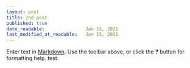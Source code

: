 ```yaml
---
layout: post
title: 2nd post
published: true
date_readable:               Jan 15, 2021
last_modified_at_readable:   Jan 15, 2021
---
```

Enter text in [Markdown](http://daringfireball.net/projects/markdown/). Use the toolbar above, or click the **?** button for formatting help. test.
